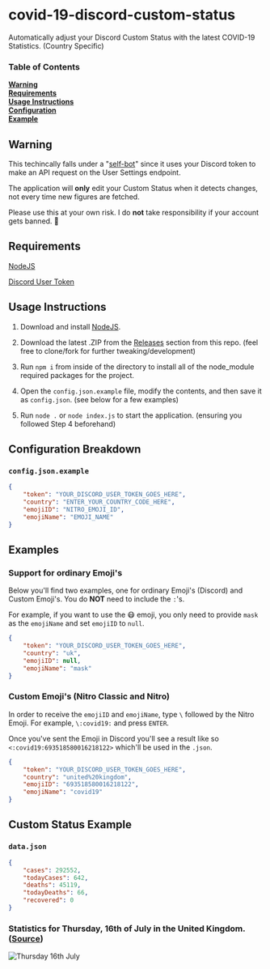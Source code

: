 # covid-19-discord-custom-status
Automatically adjust your Discord Custom Status with the latest COVID-19 Statistics. (Country Specific)

### Table of Contents
**[Warning](#warning)**<br>
**[Requirements](#requirements)**<br>
**[Usage Instructions](#usage-instructions)**<br>
**[Configuration](#examples)**<br>
**[Example](#custom-status-example)**

## Warning
This techincally falls under a "[self-bot](https://support.discord.com/hc/en-us/articles/115002192352-Automated-user-accounts-self-bots-)" since it uses your Discord token to make an API request on the User Settings endpoint.

The application will **only** edit your Custom Status when it detects changes, not every time new figures are fetched.

Please use this at your own risk. I do **not** take responsibility if your account gets banned. :rotating_light:

## Requirements
[NodeJS](https://nodejs.org/en/download/)

[Discord User Token](https://github.com/Tyrrrz/DiscordChatExporter/wiki/Obtaining-Token-and-Channel-IDs#how-to-get-a-user-token)

## Usage Instructions
1. Download and install [NodeJS](https://nodejs.org/en/download/).

2. Download the latest .ZIP from the [Releases](https://github.com/Jxyme/covid-19-discord-custom-status/releases) section from this repo. (feel free to clone/fork for further tweaking/development)

3. Run `npm i` from inside of the directory to install all of the node_module required packages for the project.

4. Open the `config.json.example` file, modify the contents, and then save it as `config.json`. (see below for a few examples)

5. Run `node .` or `node index.js` to start the application. (ensuring you followed Step 4 beforehand)

## Configuration Breakdown

### `config.json.example`

```json
{
    "token": "YOUR_DISCORD_USER_TOKEN_GOES_HERE",
    "country": "ENTER_YOUR_COUNTRY_CODE_HERE",
    "emojiID": "NITRO_EMOJI_ID",
    "emojiName": "EMOJI_NAME"
}
```

## Examples

### Support for ordinary Emoji's
Below you'll find two examples, one for ordinary Emoji's (Discord) and Custom Emoji's. You do **NOT** need to include the `:`'s.

For example, if you want to use the :mask: emoji, you only need to provide `mask` as the `emojiName` and set `emojiID` to `null`.

```json
{
    "token": "YOUR_DISCORD_USER_TOKEN_GOES_HERE",
    "country": "uk",
    "emojiID": null,
    "emojiName": "mask"
}
```

### Custom Emoji's (Nitro Classic and Nitro)
In order to receive the `emojiID` and `emojiName`, type `\` followed by the Nitro Emoji. For example, `\:covid19:` and press `ENTER`.

Once you've sent the Emoji in Discord you'll see a result like so `<:covid19:693518580016218122>` which'll be used in the `.json`.

```json
{
    "token": "YOUR_DISCORD_USER_TOKEN_GOES_HERE",
    "country": "united%20kingdom",
    "emojiID": "693518580016218122",
    "emojiName": "covid19"
}
```

## Custom Status Example

### `data.json`
```json
{
    "cases": 292552,
    "todayCases": 642,
    "deaths": 45119,
    "todayDeaths": 66,
    "recovered": 0
}
```

### Statistics for Thursday, 16th of July in the United Kingdom. ([Source](https://www.worldometers.info/coronavirus/country/uk/))

![Thursday 16th July](https://i.jayme.dev/CSWqEk1.png)
